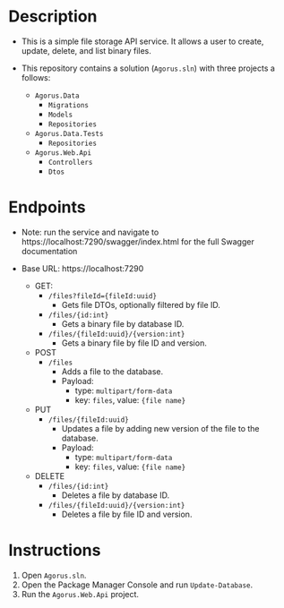 # Description
- This is a simple file storage API service. It allows a user to create, update, delete, and list binary files.

- This repository contains a solution (`Agorus.sln`) with three projects a follows:
    - `Agorus.Data`
        - `Migrations`
        - `Models`
        - `Repositories`
    - `Agorus.Data.Tests`
        - `Repositories`
    - `Agorus.Web.Api`
        - `Controllers`
        - `Dtos`

# Endpoints
- Note: run the service and navigate to https://localhost:7290/swagger/index.html for the full Swagger documentation

- Base URL: https://localhost:7290
    - GET:
        - `/files?fileId={fileId:uuid}`
            - Gets file DTOs, optionally filtered by file ID.
        - `/files/{id:int}`
            - Gets a binary file by database ID.
        - `/files/{fileId:uuid}/{version:int}`
            - Gets a binary file by file ID and version.
    - POST
        - `/files`
            - Adds a file to the database.
            - Payload:
                - type: `multipart/form-data`
                - key: `files`, value: `{file name}`
    - PUT
        - `/files/{fileId:uuid}`
            - Updates a file by adding new version of the file to the database.
            - Payload:
                - type: `multipart/form-data`
                - key: `files`, value: `{file name}`
    - DELETE
        - `/files/{id:int}`
            - Deletes a file by database ID.
        - `/files/{fileId:uuid}/{version:int}`
            - Deletes a file by file ID and version.

# Instructions
1. Open `Agorus.sln`.
2. Open the Package Manager Console and run `Update-Database`.
3. Run the `Agorus.Web.Api` project.
